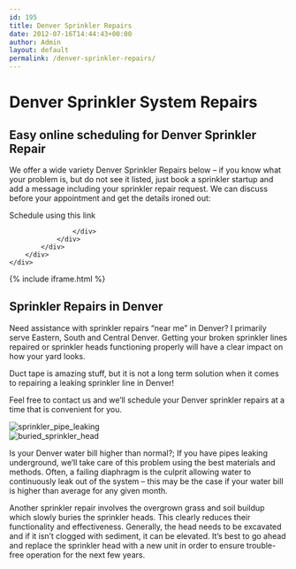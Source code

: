 ```yaml
---
id: 195
title: Denver Sprinkler Repairs
date: 2012-07-16T14:44:43+00:00
author: Admin
layout: default
permalink: /denver-sprinkler-repairs/
---
```


<div class="sec bg-gray">
    <div class="container">
        <div class="row">
            <div class="col-lg-12">
                <div class="content-box">
                    <h1>Denver Sprinkler System Repairs</h1>
                    <h2>Easy online scheduling for Denver Sprinkler Repair </h2>
                    <p>We offer a wide variety Denver Sprinkler Repairs below – if you know what your problem is, but do not see it listed, just book a sprinkler startup and add a message including your sprinkler repair request. We can discuss before your appointment and get the details ironed out:</p>
                    <p>Schedule using this link</p>
                    <div class="img">


                    </div>
                </div>
            </div>
        </div>
    </div>
</div>
{% include iframe.html %}
<div class="sec bg-gray">
    <div class="container">
        <div class="row align-items-center">
            <div class="col-lg-8">
                <div class="content-box">
                    <h2>Sprinkler Repairs in Denver</h2>
                    <p>
                        Need assistance with sprinkler repairs “near me” in Denver? I primarily serve Eastern, South and Central Denver. Getting your broken sprinkler lines repaired or sprinkler heads functioning properly will have a clear impact on how your yard looks.
                    </p>
                    <p>
                        Duct tape is amazing stuff, but it is not a long term solution when it comes to repairing a leaking sprinkler line in Denver!
                        </p>
                    <p>
                        Feel free to contact us and we’ll schedule your Denver sprinkler repairs at a time that is convenient for you.
                    </p>
                </div>
            </div>
            <div class="col-lg-4">
                <div class="content-box">
                    <img class="w-100" src="../assets/images/sprinkler_pipe_leaking.jpg" alt="sprinkler_pipe_leaking">
                </div>
            </div>
        </div>
    </div>
</div>
<div class="sec">
    <div class="container">
        <div class="row gutter-vr-30px">
            <div class="col-lg-3">
                <div class="content-bx">
                    <img class="w-100" src="../assets/images/buried_sprinkler_head.jpg" alt="buried_sprinkler_head">
                </div>
            </div>
            <div class="col-lg-8">
                <div class="content-box">
                    <p>
                        Is your Denver water bill higher than normal?; If you have pipes leaking underground, we’ll take care of this problem using the best materials and methods. Often, a failing diaphragm is the culprit allowing water to continuously leak out of the system – this may be the case if your water bill is higher than average for any given month.
                    </p>
                    <p>
                        Another sprinkler repair involves the overgrown grass and soil buildup which slowly buries the sprinkler heads. This clearly reduces their functionality and effectiveness. Generally, the head needs to be excavated and if it isn’t clogged with sediment, it can be elevated. It’s best to go ahead and replace the sprinkler head with a new unit in order to ensure trouble-free operation for the next few years.
                    </p>
                </div>
            </div>
        </div>
    </div>
</div>

